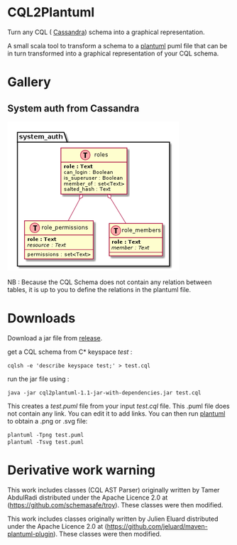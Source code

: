 CQL2Plantuml
============


Turn any CQL ( [Cassandra](http://cassandra.apache.org/)) schema into a graphical representation.

A small scala tool to transform a schema to a [plantuml](http://plantuml.com/) puml file that can be in turn transformed into a graphical representation of your CQL schema.


Gallery
=======

## System auth from Cassandra

![system auth](examples/system_auth/system_auth.png)

NB : Because the CQL Schema does not contain any relation between tables, it is up to you to define the relations in the plantuml file.

Downloads
=========

Download a jar file from [release](https://github.com/lbruand/cql2plantuml/releases).

get a CQL schema from C* keyspace _test_ :

```
cqlsh -e 'describe keyspace test;' > test.cql
```

run the jar file using :

```
java -jar cql2plantuml-1.1-jar-with-dependencies.jar test.cql
```

This creates a *test.puml* file from your input *test.cql* file.
This .puml file does not contain any link.
You can edit it to add links.
You can then run [plantuml](http://plantuml.com/) to obtain a .png or .svg file:

```
plantuml -Tpng test.puml
plantuml -Tsvg test.puml
```


Derivative work warning
=======================

This work includes classes (CQL AST Parser) originally written by Tamer AbdulRadi distributed under the Apache Licence 2.0 at (https://github.com/schemasafe/troy). These classes were then modified.

This work includes classes originally written by Julien Eluard distributed under the Apache Licence 2.0 at (https://github.com/jeluard/maven-plantuml-plugin). These classes were then modified.



